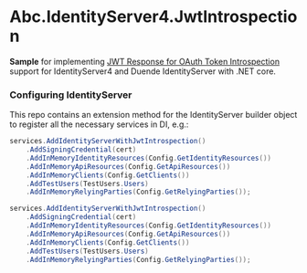 # Abc.IdentityServer4.JwtIntrospection
**Sample** for implementing [JWT Response for OAuth Token Introspection](https://tools.ietf.org/html/draft-ietf-oauth-jwt-introspection-response-12) support for IdentityServer4 and Duende IdentityServer with .NET core.

### Configuring IdentityServer
This repo contains an extension method for the IdentityServer builder object to register all the necessary services in DI, e.g.:

```csharp
services.AddIdentityServerWithJwtIntrospection()
    .AddSigningCredential(cert)
    .AddInMemoryIdentityResources(Config.GetIdentityResources())
    .AddInMemoryApiResources(Config.GetApiResources())
    .AddInMemoryClients(Config.GetClients())
    .AddTestUsers(TestUsers.Users)
    .AddInMemoryRelyingParties(Config.GetRelyingParties());
```

```csharp
services.AddIdentityServerWithJwtIntrospection()
    .AddSigningCredential(cert)
    .AddInMemoryIdentityResources(Config.GetIdentityResources())
    .AddInMemoryApiResources(Config.GetApiResources())
    .AddInMemoryClients(Config.GetClients())
    .AddTestUsers(TestUsers.Users)
    .AddInMemoryRelyingParties(Config.GetRelyingParties());
```